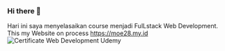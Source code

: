 ### Hi there 👋

<!--
**mnajamudin28/mnajamudin28** is a ✨ _special_ ✨ repository because its `README.md` (this file) appears on your GitHub profile.

Here are some ideas to get you started:

- 🔭 I’m currently working on ...
- 🌱 I’m currently learning ...
- 👯 I’m looking to collaborate on ...
- 🤔 I’m looking for help with ...
- 💬 Ask me about ...
- 📫 How to reach me: ...
- 😄 Pronouns: ...
- ⚡ Fun fact: ...
-->
Hari ini saya menyelasaikan course menjadi FulLstack Web Development. 
This my Website on process https://moe28.my.id
![Certificate Web Development Udemy](https://user-images.githubusercontent.com/43162722/173183316-551479a4-0c24-4d69-b8aa-4f742510a454.jpg)
